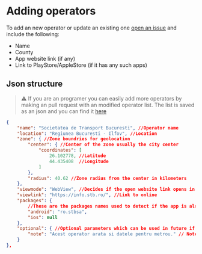 # Adding operators

To add an new operator or update an existing one [open an issue](https://github.com/FloreaCostinMario/MoveRo/issues/new) and include the following:

- Name
- County
- App website link (if any)
- Link to PlayStore/AppleStore (if it has any such apps)

## Json structure

> ⚠️ If you are an programer you can easily add more operators by making an pull request with an modified operator list. The list is saved as an json and you can find it [here](https://github.com/FloreaCostinMario/MoveRo/blob/main/config/Operators.json)

```json
{
    "name": "Societatea de Transport Bucuresti", //Operator name
    "location": "Regiunea Bucuresti - Ilfov", //Location
    "zone": { //Zone boundries for geolocation
        "center": { //Center of the zone usually the city center
            "coordinates": [
                26.102778, //Latitude
                44.435408  //Longitude
            ]
        },
        "radius": 40.62 //Zone radius from the center in kilometers
    },
    "viewmode": "WebView", //Decides if the open website link opens in app or in an external browser, right now only WebView has been implemented
    "viewlink": "https://info.stb.ro/", //Link to online
    "packages": {
        //These are the packages names used to detect if the app is already installed and also to link to the respective stores you can find it in the Google Playstore URL for Android
        "android": "ro.stbsa", 
        "ios": null
    },
    "optional": { //Optional parameters which can be used in future if needed
        "note": "Acest operator arata si datele pentru metrou." // Notes which can be used to discribe issues with implementation, sites or other miscelanious things.
    } 
},
```